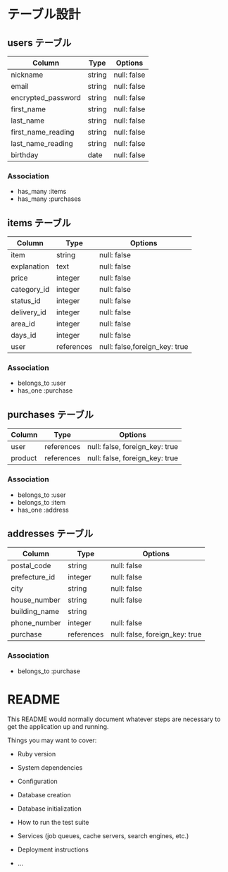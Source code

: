 # テーブル設計

## users テーブル

| Column             | Type   | Options                  |
| ------------------ | ------ | ------------------------ |
| nickname           | string | null: false              |
| email              | string | null: false              |
| encrypted_password | string | null: false              |
| first_name         | string | null: false              |
| last_name          | string | null: false              |
| first_name_reading | string | null: false              |
| last_name_reading  | string | null: false              |
| birthday           | date   | null: false              |


### Association

- has_many :items
- has_many :purchases


## items テーブル

| Column       | Type       | Options                       |
| ------------ | ---------- | ----------------------------- |
| item         | string     | null: false                   |
| explanation  | text       | null: false                   |
| price        | integer    | null: false                   |
| category_id  | integer    | null: false                   |
| status_id    | integer    | null: false                   |
| delivery_id  | integer    | null: false                   |
| area_id      | integer    | null: false                   |
| days_id      | integer    | null: false                   |
| user         | references | null: false,foreign_key: true |


### Association

- belongs_to :user
- has_one    :purchase


## purchases テーブル

| Column     | Type       | Options                        |
| ---------- | ---------- | ------------------------------ |
| user       | references | null: false, foreign_key: true |
| product    | references | null: false, foreign_key: true |

### Association

- belongs_to :user
- belongs_to :item
- has_one    :address

## addresses テーブル

| Column        | Type       | Options                        |
| ------------- | ---------- | ------------------------------ |
| postal_code   | string     | null: false                    |
| prefecture_id | integer    | null: false                    |
| city          | string     | null: false                    |
| house_number  | string     | null: false                    |
| building_name | string     |                                |
| phone_number  | integer    | null: false                    |
| purchase      | references | null: false, foreign_key: true |

### Association

- belongs_to :purchase











# README

This README would normally document whatever steps are necessary to get the
application up and running.

Things you may want to cover:

* Ruby version

* System dependencies

* Configuration

* Database creation

* Database initialization

* How to run the test suite

* Services (job queues, cache servers, search engines, etc.)

* Deployment instructions

* ...
